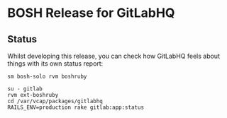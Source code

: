 # BOSH Release for GitLabHQ



## Status

Whilst developing this release, you can check how GitLabHQ feels about things with its own status report:

```
sm bosh-solo rvm boshruby

su - gitlab
rvm ext-boshruby
cd /var/vcap/packages/gitlabhq
RAILS_ENV=production rake gitlab:app:status
```